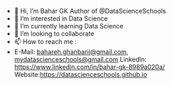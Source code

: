 - 👋 Hi, I’m Bahar GK Author of @DataScienceSchools
- 👀 I’m interested in Data Science
- 🌱 I’m currently learning Data Science
- 💞️ I’m looking to collaborate 
- 📫 How to reach me : 
- 
  E-Mail: bahareh.ghanbarii@gmail.com, mydatascienceschools@gmail.com
  LinkedIn: https://www.linkedin.com/in/bahar-gk-8989a020a/
  Website:https://datascienceschools.github.io


<!---
DataScienceSchools/DataScienceSchools is a ✨ special ✨ repository because its `README.md` (this file) appears on your GitHub profile.
You can click the Preview link to take a look at your changes.
--->
